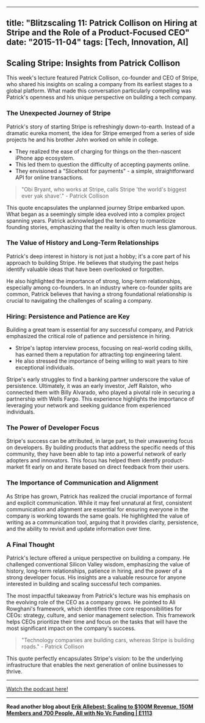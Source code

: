 
---
title: "Blitzscaling 11: Patrick Collison on Hiring at Stripe and the Role of a Product-Focused CEO"
date: "2015-11-04"
tags: [Tech, Innovation, AI]
---

## Scaling Stripe: Insights from Patrick Collison

This week's lecture featured Patrick Collison, co-founder and CEO of Stripe, who shared his insights on scaling a company from its earliest stages to a global platform. What made this conversation particularly compelling was Patrick's openness and his unique perspective on building a tech company. 

### The Unexpected Journey of Stripe

Patrick's story of starting Stripe is refreshingly down-to-earth. Instead of a dramatic eureka moment, the idea for Stripe emerged from a series of side projects he and his brother John worked on while in college. 

* They realized the ease of charging for things on the then-nascent iPhone app ecosystem.
* This led them to question the difficulty of accepting payments online.
* They envisioned a "Slicehost for payments" - a simple, straightforward API for online transactions.

> "Obi Bryant, who works at Stripe, calls Stripe 'the world's biggest ever yak shave'." - Patrick Collison

This quote encapsulates the unplanned journey Stripe embarked upon. What began as a seemingly simple idea evolved into a complex project spanning years. Patrick acknowledged the tendency to romanticize founding stories, emphasizing that the reality is often much less glamorous.

### The Value of History and Long-Term Relationships

Patrick's deep interest in history is not just a hobby; it's a core part of his approach to building Stripe. He believes that studying the past helps identify valuable ideas that have been overlooked or forgotten. 

He also highlighted the importance of strong, long-term relationships, especially among co-founders. In an industry where co-founder splits are common, Patrick believes that having a strong foundational relationship is crucial to navigating the challenges of scaling a company.

### Hiring: Persistence and Patience are Key

Building a great team is essential for any successful company, and Patrick emphasized the critical role of patience and persistence in hiring. 

* Stripe's laptop interview process, focusing on real-world coding skills, has earned them a reputation for attracting top engineering talent.
* He also stressed the importance of being willing to wait years to hire exceptional individuals.

Stripe's early struggles to find a banking partner underscore the value of persistence. Ultimately, it was an early investor, Jeff Ralston, who connected them with Billy Alvarado, who played a pivotal role in securing a partnership with Wells Fargo. This experience highlights the importance of leveraging your network and seeking guidance from experienced individuals.

### The Power of Developer Focus

Stripe's success can be attributed, in large part, to their unwavering focus on developers. By building products that address the specific needs of this community, they have been able to tap into a powerful network of early adopters and innovators. This focus has helped them identify product-market fit early on and iterate based on direct feedback from their users.

### The Importance of Communication and Alignment

As Stripe has grown, Patrick has realized the crucial importance of formal and explicit communication. While it may feel unnatural at first, consistent communication and alignment are essential for ensuring everyone in the company is working towards the same goals. He highlighted the value of writing as a communication tool, arguing that it provides clarity, persistence, and the ability to revisit and update information over time.

### A Final Thought

Patrick's lecture offered a unique perspective on building a company. He challenged conventional Silicon Valley wisdom, emphasizing the value of history, long-term relationships, patience in hiring, and the power of a strong developer focus. His insights are a valuable resource for anyone interested in building and scaling successful tech companies.

The most impactful takeaway from Patrick's lecture was his emphasis on the evolving role of the CEO as a company grows. He pointed to Ali Rowghani's framework, which identifies three core responsibilities for CEOs: strategy, culture, and senior management selection. This framework helps CEOs prioritize their time and focus on the tasks that will have the most significant impact on the company's success. 

> "Technology companies are building cars, whereas Stripe is building roads." - Patrick Collison 

This quote perfectly encapsulates Stripe's vision: to be the underlying infrastructure that enables the next generation of online businesses to thrive.

---
        




<a href="https://youtube.com/watch?v=qrDZhAxpKrQ" target="_blank">Watch the podcast here!</a>


---

**Read another blog about [Erik Allebest: Scaling to $100M Revenue, 150M Members and 700 People, All with No Vc Funding | E1113](./20240207-erikallebest-20vcwithharrystebbings.md)**
